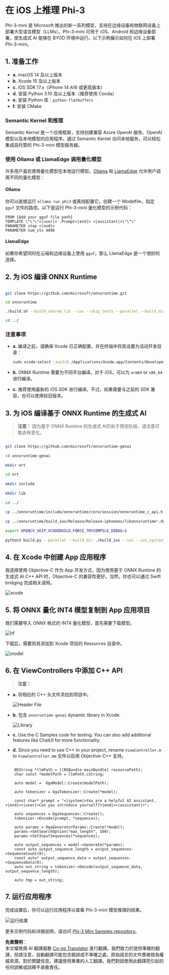 <!--
CO_OP_TRANSLATOR_METADATA:
{
  "original_hash": "ffeb840575ff03dea81d2b2214f2e000",
  "translation_date": "2025-04-04T05:54:39+00:00",
  "source_file": "md\\01.Introduction\\03\\iOS_Inference.md",
  "language_code": "tw"
}
-->
# **在 iOS 上推理 Phi-3**

Phi-3-mini 是 Microsoft 推出的新一系列模型，支持在边缘设备和物联网设备上部署大型语言模型（LLMs）。Phi-3-mini 可用于 iOS、Android 和边缘设备部署，使生成式 AI 能够在 BYOD 环境中运行。以下示例展示如何在 iOS 上部署 Phi-3-mini。

## **1. 准备工作**

- **a.** macOS 14 及以上版本
- **b.** Xcode 15 及以上版本
- **c.** iOS SDK 17.x（iPhone 14 A16 或更高版本）
- **d.** 安装 Python 3.10 及以上版本（推荐使用 Conda）
- **e.** 安装 Python 库：`python-flatbuffers`
- **f.** 安装 CMake

### Semantic Kernel 和推理

Semantic Kernel 是一个应用框架，支持创建兼容 Azure OpenAI 服务、OpenAI 模型以及本地模型的应用程序。通过 Semantic Kernel 访问本地服务，可以轻松集成自托管的 Phi-3-mini 模型服务器。

### 使用 Ollama 或 LlamaEdge 调用量化模型

许多用户喜欢使用量化模型在本地运行模型。[Ollama](https://ollama.com) 和 [LlamaEdge](https://llamaedge.com) 允许用户调用不同的量化模型：

#### **Ollama**

你可以直接运行 `ollama run phi3` 或离线配置它。创建一个 Modelfile，指定 `gguf` 文件的路径。以下是运行 Phi-3-mini 量化模型的示例代码：

```gguf
FROM {Add your gguf file path}
TEMPLATE \"\"\"<|user|> .Prompt<|end|> <|assistant|>\"\"\"
PARAMETER stop <|end|>
PARAMETER num_ctx 4096
```

#### **LlamaEdge**

如果你希望同时在云端和边缘设备上使用 `gguf`，那么 LlamaEdge 是一个很好的选择。

## **2. 为 iOS 编译 ONNX Runtime**

```bash

git clone https://github.com/microsoft/onnxruntime.git

cd onnxruntime

./build.sh --build_shared_lib --ios --skip_tests --parallel --build_dir ./build_ios --ios --apple_sysroot iphoneos --osx_arch arm64 --apple_deploy_target 17.5 --cmake_generator Xcode --config Release

cd ../

```

### **注意事项**

- **a.** 编译之前，请确保 Xcode 已正确配置，并在终端中将其设置为活动开发目录：

    ```bash
    sudo xcode-select -switch /Applications/Xcode.app/Contents/Developer
    ```

- **b.** ONNX Runtime 需要为不同平台编译。对于 iOS，可以为 `arm64` or `x86_64` 进行编译。

- **c.** 推荐使用最新的 iOS SDK 进行编译。不过，如果需要与之前的 SDK 兼容，也可以使用较旧版本。

## **3. 为 iOS 编译基于 ONNX Runtime 的生成式 AI**

> **注意：** 因为基于 ONNX Runtime 的生成式 AI仍处于预览阶段，请注意可能会有变化。

```bash

git clone https://github.com/microsoft/onnxruntime-genai
 
cd onnxruntime-genai
 
mkdir ort
 
cd ort
 
mkdir include
 
mkdir lib
 
cd ../
 
cp ../onnxruntime/include/onnxruntime/core/session/onnxruntime_c_api.h ort/include
 
cp ../onnxruntime/build_ios/Release/Release-iphoneos/libonnxruntime*.dylib* ort/lib
 
export OPENCV_SKIP_XCODEBUILD_FORCE_TRYCOMPILE_DEBUG=1
 
python3 build.py --parallel --build_dir ./build_ios --ios --ios_sysroot iphoneos --ios_arch arm64 --ios_deployment_target 17.5 --cmake_generator Xcode --cmake_extra_defines CMAKE_XCODE_ATTRIBUTE_CODE_SIGNING_ALLOWED=NO

```

## **4. 在 Xcode 中创建 App 应用程序**

我选择使用 Objective-C 作为 App 开发方式，因为使用基于 ONNX Runtime 的生成式 AI C++ API 时，Objective-C 的兼容性更好。当然，你也可以通过 Swift bridging 完成相关调用。

![xcode](../../../../../translated_images/xcode.6c67033ca85b703e80cc51ecaa681fbcb6ac63cc0c256705ac97bc9ca039c235.tw.png)

## **5. 将 ONNX 量化 INT4 模型复制到 App 应用项目**

我们需要导入 ONNX 格式的 INT4 量化模型，首先需要下载模型。

![hf](../../../../../translated_images/hf.b99941885c6561bb3bcc0155d409e713db6d47b4252fb6991a08ffeefc0170ec.tw.png)

下载后，需要将其添加到 Xcode 项目的 Resources 目录中。

![model](../../../../../translated_images/model.f0cb932ac2c7648211fbe5341ee1aa42b77cb7f956b6d9b084afb8fbf52927c7.tw.png)

## **6. 在 ViewControllers 中添加 C++ API**

> **注意：**

- **a.** 将相应的 C++ 头文件添加到项目中。

  ![Header File](../../../../../translated_images/head.2504a93b0be166afde6729fb193ebd14c5acb00a0bb6de1939b8a175b1f630fb.tw.png)

- **b.** 包含 `onnxruntime-genai` dynamic library in Xcode.

  ![Library](../../../../../translated_images/lib.86e12a925eb07e4e71a1466fa4f3ad27097e08505d25d34e98c33005d69b6f23.tw.png)

- **c.** Use the C Samples code for testing. You can also add additional features like ChatUI for more functionality.

- **d.** Since you need to use C++ in your project, rename `ViewController.m` to `ViewController.mm` 文件以启用 Objective-C++ 支持。

```objc

    NSString *llmPath = [[NSBundle mainBundle] resourcePath];
    char const *modelPath = llmPath.cString;

    auto model =  OgaModel::Create(modelPath);

    auto tokenizer = OgaTokenizer::Create(*model);

    const char* prompt = "<|system|>You are a helpful AI assistant.<|end|><|user|>Can you introduce yourself?<|end|><|assistant|>";

    auto sequences = OgaSequences::Create();
    tokenizer->Encode(prompt, *sequences);

    auto params = OgaGeneratorParams::Create(*model);
    params->SetSearchOption("max_length", 100);
    params->SetInputSequences(*sequences);

    auto output_sequences = model->Generate(*params);
    const auto output_sequence_length = output_sequences->SequenceCount(0);
    const auto* output_sequence_data = output_sequences->SequenceData(0);
    auto out_string = tokenizer->Decode(output_sequence_data, output_sequence_length);
    
    auto tmp = out_string;

```

## **7. 运行应用程序**

完成设置后，你可以运行应用程序以查看 Phi-3-mini 模型推理的结果。

![运行结果](../../../../../translated_images/result.7ebd1fe614f809d776c46475275ec72e4ab898c4ec53ae62b29315c064ca6839.tw.jpg)

更多示例代码和详细说明，请访问 [Phi-3 Mini Samples repository](https://github.com/Azure-Samples/Phi-3MiniSamples/tree/main/ios)。

**免責聲明**：  
本文檔使用 AI 翻譯服務 [Co-op Translator](https://github.com/Azure/co-op-translator) 進行翻譯。我們致力於提供準確的翻譯，但請注意，自動翻譯可能包含錯誤或不準確之處。原始語言的文件應被視為權威來源。對於關鍵信息，建議使用專業的人工翻譯。我們對因使用此翻譯而引起的任何誤解或誤釋不承擔責任。
